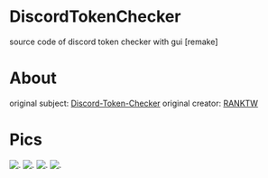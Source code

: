 # DiscordTokenChecker
source code of discord token checker with gui [remake]

# About

original subject: [Discord-Token-Checker](https://github.com/RANKTW/Discord-Token-Checker)
original creator: [RANKTW](https://github.com/RANKTW)

# Pics

![.](https://user-images.githubusercontent.com/37373560/73079022-6b3d0d80-3efe-11ea-9dd3-64b23dd78555.png)
![.](https://file.coffee/u/74O8vJrOqL.gif)
![.](https://file.coffee/u/ug2VXgrHz.gif)
![.](https://file.coffee/u/1W0Euej9S9.png)
